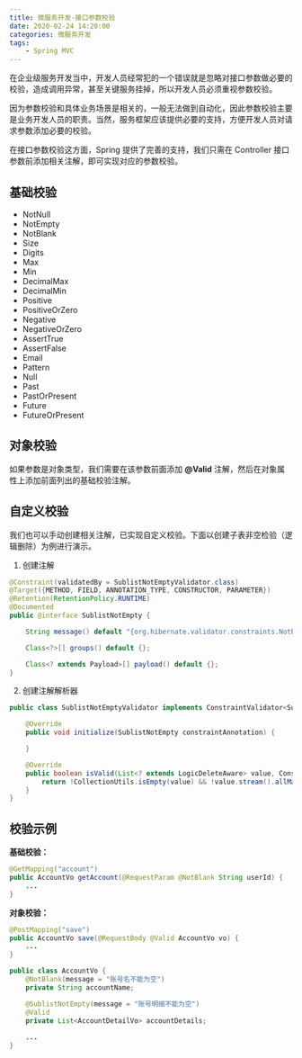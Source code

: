 ```yaml
---
title: 微服务开发-接口参数校验
date: 2020-02-24 14:20:00
categories: 微服务开发
tags:
    - Spring MVC
---
```

在企业级服务开发当中，开发人员经常犯的一个错误就是忽略对接口参数做必要的校验，造成调用异常，甚至关键服务挂掉，所以开发人员必须重视参数校验。

因为参数校验和具体业务场景是相关的，一般无法做到自动化，因此参数校验主要是业务开发人员的职责。当然，服务框架应该提供必要的支持，方便开发人员对请求参数添加必要的校验。

在接口参数校验这方面，Spring 提供了完善的支持，我们只需在 Controller 接口参数前添加相关注解，即可实现对应的参数校验。

## 基础校验
* NotNull
* NotEmpty
* NotBlank
* Size
* Digits
* Max
* Min
* DecimalMax
* DecimalMin
* Positive
* PositiveOrZero
* Negative
* NegativeOrZero
* AssertTrue
* AssertFalse
* Email
* Pattern
* Null
* Past
* PastOrPresent
* Future
* FutureOrPresent

## 对象校验
如果参数是对象类型，我们需要在该参数前面添加 **@Valid** 注解，然后在对象属性上添加前面列出的基础校验注解。

## 自定义校验
我们也可以手动创建相关注解，已实现自定义校验。下面以创建子表非空检验（逻辑删除）为例进行演示。

1. 创建注解
```java
@Constraint(validatedBy = SublistNotEmptyValidator.class)
@Target({METHOD, FIELD, ANNOTATION_TYPE, CONSTRUCTOR, PARAMETER})
@Retention(RetentionPolicy.RUNTIME)
@Documented
public @interface SublistNotEmpty {

    String message() default "{org.hibernate.validator.constraints.NotEmpty.message}";

    Class<?>[] groups() default {};

    Class<? extends Payload>[] payload() default {};
}
```

2. 创建注解解析器
```java
public class SublistNotEmptyValidator implements ConstraintValidator<SublistNotEmpty, List<? extends LogicDeleteAware>> {

    @Override
    public void initialize(SublistNotEmpty constraintAnnotation) {

    }

    @Override
    public boolean isValid(List<? extends LogicDeleteAware> value, ConstraintValidatorContext context) {
        return !CollectionUtils.isEmpty(value) && !value.stream().allMatch(LogicDeleteAware::isDeleted);
    }
}
```

## 校验示例
**基础校验：**
```java
@GetMapping("account")
public AccountVo getAccount(@RequestParam @NotBlank String userId) {
    ...
}
```

**对象校验：**
```java
@PostMapping("save")
public AccountVo save(@RequestBody @Valid AccountVo vo) {
    ...
}

public class AccountVo {
    @NotBlank(message = "账号名不能为空")
    private String accountName;

    @SublistNotEmpty(message = "账号明细不能为空")
    @Valid
    private List<AccountDetailVo> accountDetails;
    
    ...
}
```